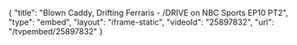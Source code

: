 {
    "title": "Blown Caddy, Drifting Ferraris - \/DRIVE on NBC Sports EP10 PT2",
    "type": "embed",
    "layout": "iframe-static",
    "videoId": "25897832",
    "url": "\/tvpembed\/25897832"
}